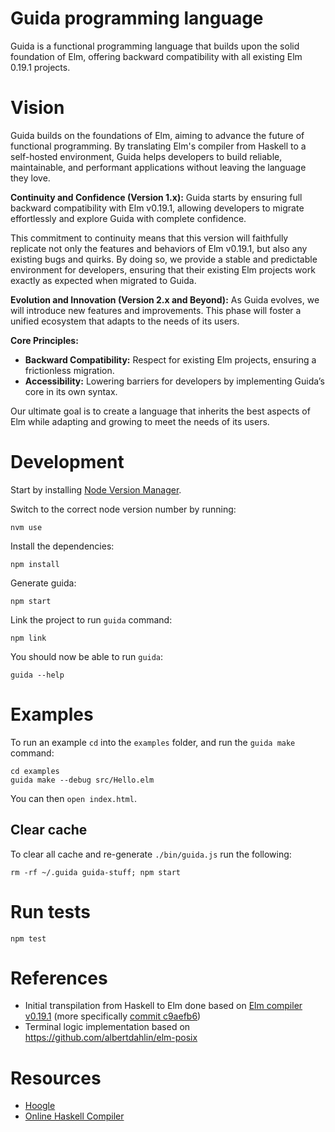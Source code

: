 # Guida programming language

Guida is a functional programming language that builds upon the solid foundation of Elm, offering
backward compatibility with all existing Elm 0.19.1 projects.

# Vision

Guida builds on the foundations of Elm, aiming to advance the future of functional programming.
By translating Elm's compiler from Haskell to a self-hosted environment, Guida helps developers to
build reliable, maintainable, and performant applications without leaving the language they love.

**Continuity and Confidence (Version 1.x):**
Guida starts by ensuring full backward compatibility with Elm v0.19.1, allowing developers to migrate
effortlessly and explore Guida with complete confidence.

This commitment to continuity means that this version will faithfully replicate not only the
features and behaviors of Elm v0.19.1, but also any existing bugs and quirks.
By doing so, we provide a stable and predictable environment for developers, ensuring that their
existing Elm projects work exactly as expected when migrated to Guida.

**Evolution and Innovation (Version 2.x and Beyond):**
As Guida evolves, we will introduce new features and improvements.
This phase will foster a unified ecosystem that adapts to the needs of its users.

**Core Principles:**

- **Backward Compatibility:** Respect for existing Elm projects, ensuring a frictionless migration.
- **Accessibility:** Lowering barriers for developers by implementing Guida’s core in its own syntax.

Our ultimate goal is to create a language that inherits the best aspects of Elm while adapting and
growing to meet the needs of its users.

# Development

Start by installing [Node Version Manager](https://github.com/nvm-sh/nvm).

Switch to the correct node version number by running:

```
nvm use
```

Install the dependencies:

```
npm install
```

Generate guida:

```
npm start
```

Link the project to run `guida` command:

```
npm link
```

You should now be able to run `guida`:

```
guida --help
```

# Examples

To run an example `cd` into the `examples` folder, and run the `guida make` command:

```
cd examples
guida make --debug src/Hello.elm
```

You can then `open index.html`.

## Clear cache

To clear all cache and re-generate `./bin/guida.js` run the following:

```
rm -rf ~/.guida guida-stuff; npm start
```

# Run tests

```
npm test
```

# References

- Initial transpilation from Haskell to Elm done based on [Elm compiler v0.19.1](https://github.com/elm/compiler/releases/tag/0.19.1)
  (more specifically [commit c9aefb6](https://github.com/elm/compiler/commit/c9aefb6230f5e0bda03205ab0499f6e4af924495))
- Terminal logic implementation based on https://github.com/albertdahlin/elm-posix

# Resources

- [Hoogle](https://hoogle.haskell.org/)
- [Online Haskell Compiler](https://www.tutorialspoint.com/compile_haskell_online.php)
